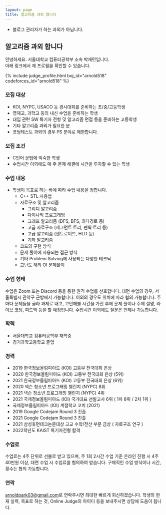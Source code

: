 ```yaml
---
layout: page
title: 알고리즘 과외 합니다
---
```


* 블로그 관리자가 하는 과외가 아닙니다.

## 알고리즘 과외 합니다
안녕하세요. 서울대학교 컴퓨터공학부 소속 박재민입니다.<br>
아래 링크에서 제 프로필을 확인할 수 있습니다.

{% include judge_profile.html boj_id="arnold518" codeforces_id="arnold518" %}

### 모집 대상
* KOI, NYPC, USACO 등 경시대회를 준비하는 초/중/고등학생
* 영재고, 과학고 등의 내신 수업을 준비하는 학생
* 대입 관련 SW 특기자 전형 및 알고리즘 면접 등을 준비하는 고등학생
* 기타 알고리즘 과외가 필요한 분
* 코딩테스트 과외의 경우 PS 분야로 제한합니다.

### 모집 조건
* C언어 문법에 익숙한 학생
* 수업시간 이외에도 매 주 문제 해결에 시간을 투자할 수 있는 학생

### 수업 내용
* 학생이 목표로 하는 바에 따라 수업 내용을 정합니다.
  * C++ STL 사용법
  * 자료구조 및 알고리즘
	  * 그리디 알고리즘
	  * 다이나믹 프로그래밍
	  * 그래프 알고리즘 (DFS, BFS, 최다경로 등)
	  * 고급 자료구조 (세그먼트 트리, 펜윅 트리 등)
	  * 고급 알고리즘 (센트로이드, HLD 등)
	  * 기하 알고리즘
  * 코드의 구현 방식
  * 문제 풀이에 사용되는 접근 방식
  * 기타 Problem Solving에 사용되는 다양한 테크닉
  * 고난도 해외 OI 문제풀이

### 수업 형태
수업은 Zoom 또는 Discord 등을 통한 원격 수업를 선호합니다.
대면 수업의 경우, 서울특별시 관악구 근방에서 가능합니다. 이외의 경우도 위치에 따라 협의 가능합니다.
주마다 문제들을 골라 과제로 내고, 고민해볼 시간을 가진 후에 문제 풀이나 주제 설명, 라이브 코딩, 피드백 등을 할 예정입니다. 수업시간 이외에도 질문은 언제나 가능합니다.

### 학력
* 서울대학교 컴퓨터공학부 재학중
* 경기과학고등학교 졸업

### 경력
* 2019 한국정보올림피아드 (KOI) 고등부 전국대회 은상
* 2020 한국정보올림피아드 (KOI) 고등부 전국대회 은상 (5위)
* 2021 한국정보올림피아드 (KOI) 고등부 전국대회 은상 (6위)
* 2020 넥슨 청소년 프로그래밍 챌린지 (NYPC) 8위
* 2021 넥슨 청소년 프로그래밍 챌린지 (NYPC) 4위
* 2021 국제정보올림피아드 (IOI) 국가대표 선발고사 6위 ( 1차 8위 / 2차 1위 )
* 국제정보올림피아드 (IOI) 계절학교 코치 (2021)
* 2019 Google Codejam Round 3 진출
* 2021 Google Codejam Round 3 진출
* 2021 삼성휴먼테크논문대상 고교 수학/전산 부문 금상 ( 자료구조 연구 )
* 2022학년도 KAIST 특기자전형 합격

### 수업료
수업료는 4주 단위로 선불로 받고 있으며, 주 1회 2시간 수업 기준 온라인 진행 시 4주 40만원 이상, 대면 수업 시 수업료를 협의하여 받습니다. 구체적인 수업 방식이나 시간, 횟수는 협의 가능합니다.

### 연락
<style>
.mail-address:after{
    content:attr(data-name) "@" attr(data-domain) "." attr(data-tld);
    text-decoration: underline
}
</style>
<a href="#" class="mail-address" data-name="arnoldpark03" data-domain="gmail" data-tld="com" onclick="window.location.href = 'mailto:' + this.dataset.name + '@' + this.dataset.domain + '.' + this.dataset.tld"></a>로 연락주시면 최대한 빠르게 회신하겠습니다.
학생의 현재 실력, 목표로 하는 것, Online Judge의 아이디 등을 보내주시면 상담에 도움이 됩니다.
